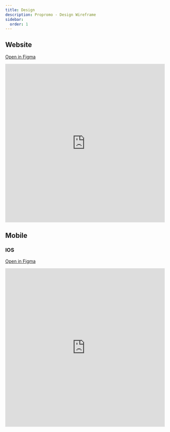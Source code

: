 ```yaml
---
title: Design
description: Propromo - Design Wireframe
sidebar:
  order: 1
---
```


## Website

<a href="https://www.figma.com/design/qSLmDyHzShcVtcdRChP9fK/Propromo-Design?node-id=0-1&t=7WntnAIrOac2qAGx-1" target="_blank" rel="noopener noreferrer">Open in Figma</a>

<iframe
  src="https://www.figma.com/embed?embed_host=share&url=https://www.figma.com/file/qSLmDyHzShcVtcdRChP9fK/Propromo-Design?node-id=0-1&t=7WntnAIrOac2qAGx-1"
  allowfullscreen
  style="border:none;width:100%;height:500px">
</iframe>

## Mobile

### IOS

<a href="https://www.figma.com/design/YgzDa3oP7vMwPp9wJ8sV6C/Propromo.ios?node-id=402-25305&t=e9bEacYSRj05KtI7-1" target="_blank" rel="noopener noreferrer">Open in Figma</a>

<iframe
  src="https://www.figma.com/embed?embed_host=share&url=https://www.figma.com/file/YgzDa3oP7vMwPp9wJ8sV6C/Propromo.ios?node-id=402-25305&t=e9bEacYSRj05KtI7-1"
  allowfullscreen
  style="border:none;width:100%;height:500px">
</iframe>
